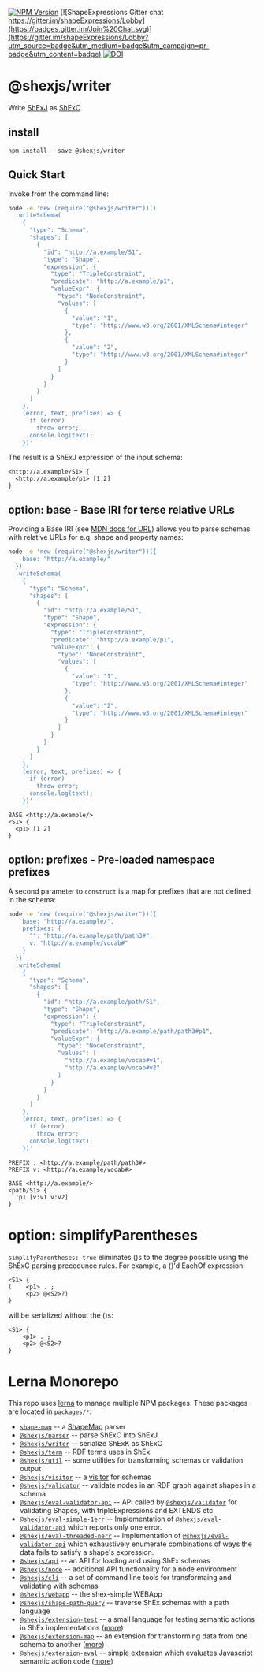 [![NPM Version](https://badge.fury.io/js/@shexjs%2Fwriter.png)](https://npmjs.org/package/shex)
[![ShapeExpressions Gitter chat https://gitter.im/shapeExpressions/Lobby](https://badges.gitter.im/Join%20Chat.svg)](https://gitter.im/shapeExpressions/Lobby?utm_source=badge&utm_medium=badge&utm_campaign=pr-badge&utm_content=badge)
[![DOI](https://zenodo.org/badge/DOI/10.5281/zenodo.1213693.svg)](https://doi.org/10.5281/zenodo.1213693)

# @shexjs/writer
Write [ShExJ](https://shex.io/shex-semantics/#shexj) as [ShExC](https://shex.io/shex-semantics/#shexc)

## install

``` shell
npm install --save @shexjs/writer
```

## Quick Start
Invoke from the command line:
``` sh
node -e 'new (require("@shexjs/writer"))()
  .writeSchema(
    {
      "type": "Schema",
      "shapes": [
        {
          "id": "http://a.example/S1",
          "type": "Shape",
          "expression": {
            "type": "TripleConstraint",
            "predicate": "http://a.example/p1",
            "valueExpr": {
              "type": "NodeConstraint",
              "values": [
                {
                  "value": "1",
                  "type": "http://www.w3.org/2001/XMLSchema#integer"
                },
                {
                  "value": "2",
                  "type": "http://www.w3.org/2001/XMLSchema#integer"
                }
              ]
            }
          }
        }
      ]
    },
    (error, text, prefixes) => {
      if (error)
        throw error;
      console.log(text);
    })'
```
The result is a ShExJ expression of the input schema:
``` shex
<http://a.example/S1> {
  <http://a.example/p1> [1 2]
}
```

## option: base - Base IRI for terse relative URLs
Providing a Base IRI (see [MDN docs for URL](https://developer.mozilla.org/en-US/docs/Web/API/URL)) allows you to parse schemas with relative URLs for e.g. shape and property names:
``` sh
node -e 'new (require("@shexjs/writer"))({
    base: "http://a.example/"
  })
  .writeSchema(
    {
      "type": "Schema",
      "shapes": [
        {
          "id": "http://a.example/S1",
          "type": "Shape",
          "expression": {
            "type": "TripleConstraint",
            "predicate": "http://a.example/p1",
            "valueExpr": {
              "type": "NodeConstraint",
              "values": [
                {
                  "value": "1",
                  "type": "http://www.w3.org/2001/XMLSchema#integer"
                },
                {
                  "value": "2",
                  "type": "http://www.w3.org/2001/XMLSchema#integer"
                }
              ]
            }
          }
        }
      ]
    },
    (error, text, prefixes) => {
      if (error)
        throw error;
      console.log(text);
    })'
```
``` shex
BASE <http://a.example/>
<S1> {
  <p1> [1 2]
}
```

## option: prefixes - Pre-loaded namespace prefixes
A second parameter to `construct` is a map for prefixes that are not defined in the schema:
``` sh
node -e 'new (require("@shexjs/writer"))({
    base: "http://a.example/",
    prefixes: {
      "": "http://a.example/path/path3#",
      v: "http://a.example/vocab#"
    }
  })
  .writeSchema(
    {
      "type": "Schema",
      "shapes": [
        {
          "id": "http://a.example/path/S1",
          "type": "Shape",
          "expression": {
            "type": "TripleConstraint",
            "predicate": "http://a.example/path/path3#p1",
            "valueExpr": {
              "type": "NodeConstraint",
              "values": [
                "http://a.example/vocab#v1",
                "http://a.example/vocab#v2"
              ]
            }
          }
        }
      ]
    },
    (error, text, prefixes) => {
      if (error)
        throw error;
      console.log(text);
    })'
```
``` shex
PREFIX : <http://a.example/path/path3#>
PREFIX v: <http://a.example/vocab#>

BASE <http://a.example/>
<path/S1> {
  :p1 [v:v1 v:v2]
}
```

# option: simplifyParentheses
`simplifyParentheses: true` eliminates ()s to the degree possible using the ShExC parsing precedunce rules. For example, a ()'d EachOf expression:

``` shex
<S1> {
(    <p1> . ;
     <p2> @<S2>?)
}
```
will be serialized without the ()s:
``` shex
<S1> {
    <p1> . ;
    <p2> @<S2>?
}
```

# Lerna Monorepo

This repo uses [lerna](https://github.com/lerna/lerna) to manage multiple NPM packages. These packages are located in `packages/*`:

- [`shape-map`](../shape-map#readme) -- a [ShapeMap](https://shexspec.github.io/shape-map/) parser
- [`@shexjs/parser`](../shex-parser#readme) -- parse ShExC into ShExJ
- [`@shexjs/writer`](../shex-writer#readme) -- serialize ShExK as ShExC
- [`@shexjs/term`](../shex-term#readme) -- RDF terms uses in ShEx
- [`@shexjs/util`](../shex-util#readme) -- some utilities for transforming schemas or validation output
- [`@shexjs/visitor`](../shex-visitor#readme) -- a [visitor](https://en.wikipedia.org/wiki/Visitor_pattern) for schemas
- [`@shexjs/validator`](../shex-validator#readme) -- validate nodes in an RDF graph against shapes in a schema
- [`@shexjs/eval-validator-api`](../eval-validator-api#readme) -- API called by [`@shexjs/validator`](../shex-validator#readme) for validating Shapes, with tripleExpressions and EXTENDS etc.
- [`@shexjs/eval-simple-1err`](../eval-simple-1err#readme) -- Implementation of [`@shexjs/eval-validator-api`](../eval-validator-api#readme) which reports only one error.
- [`@shexjs/eval-threaded-nerr`](../eval-threaded-nerr#readme) -- Implementation of [`@shexjs/eval-validator-api`](../eval-validator-api#readme) which exhaustively enumerate combinations of ways the data fails to satisfy a shape's expression.
- [`@shexjs/api`](../shex-api#readme) -- an API for loading and using ShEx schemas
- [`@shexjs/node`](../shex-node#readme) -- additional API functionality for a node environment
- [`@shexjs/cli`](../shex-cli#readme) -- a set of command line tools for transformaing and validating with schemas
- [`@shexjs/webapp`](../shex-webapp#readme) -- the shex-simple WEBApp
- [`@shexjs/shape-path-query`](../shex-shape-path-query#readme) -- traverse ShEx schemas with a path language
- [`@shexjs/extension-test`](../extension-test#readme) -- a small language for testing semantic actions in ShEx implementations ([more](http://shex.io/extensions/Test/))
- [`@shexjs/extension-map`](../extension-map#readme) -- an extension for transforming data from one schema to another ([more](http://shex.io/extensions/Map/))
- [`@shexjs/extension-eval`](../extension-eval#readme) -- simple extension which evaluates Javascript semantic action code ([more](http://shex.io/extensions/Eval/))

